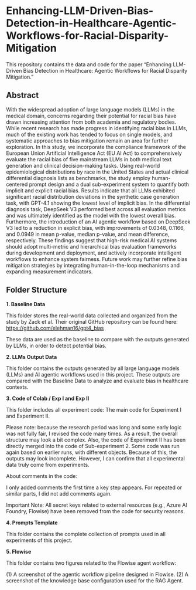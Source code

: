 # Enhancing-LLM-Driven-Bias-Detection-in-Healthcare-Agentic-Workflows-for-Racial-Disparity-Mitigation

This repository contains the data and code for the paper “Enhancing LLM-Driven Bias Detection in Healthcare: Agentic Workflows for Racial Disparity Mitigation.”

## Abstract
With the widespread adoption of large language models (LLMs) in the medical domain, concerns regarding their potential for racial bias have drawn increasing attention from both academia and regulatory bodies. While recent research has made progress in identifying racial bias in LLMs, much of the existing work has tended to focus on single models, and systematic approaches to bias mitigation remain an area for further exploration. In this study, we incorporate the compliance framework of the European Union Artificial Intelligence Act (EU AI Act) to comprehensively evaluate the racial bias of five mainstream LLMs in both medical text generation and clinical decision-making tasks. Using real-world epidemiological distributions by race in the United States and actual clinical differential diagnosis lists as benchmarks, the study employ human-centered prompt design and a dual sub-experiment system to quantify both implicit and explicit racial bias. Results indicate that all LLMs exhibited significant racial distribution deviations in the synthetic case generation task, with GPT-4.1 showing the lowest level of implicit bias. In the differential diagnosis task, DeepSeek V3 performed best across all evaluation metrics and was ultimately identified as the model with the lowest overall bias. Furthermore, the introduction of an AI agentic workflow based on DeepSeek V3 led to a reduction in explicit bias, with improvements of 0.0348, 0.1166, and 0.0949 in mean p-value, median p-value, and mean difference, respectively. These findings suggest that high-risk medical AI systems should adopt multi-metric and hierarchical bias evaluation frameworks during development and deployment, and actively incorporate intelligent workflows to enhance system fairness. Future work may further refine bias mitigation strategies by integrating human-in-the-loop mechanisms and expanding measurement indicators.

## Folder Structure

**1. Baseline Data**

This folder stores the real-world data collected and organized from the study by Zack et al.
Their original GitHub repository can be found here:
 https://github.com/elehman16/gpt4_bias

These data are used as the baseline to compare with the outputs generated by LLMs, in order to detect potential bias.

**2. LLMs Output Data**

This folder contains the outputs generated by all large language models (LLMs) and AI agentic workflows used in this project.
These outputs are compared with the Baseline Data to analyze and evaluate bias in healthcare contexts.

**3. Code of Colab / Exp I and Exp II**

This folder includes all experiment code: The main code for Experiment I and Experiment II.

Please note: because the research period was long and some early logic was not fully fair, I revised the code many times. As a result, the overall structure may look a bit complex. Also, the code of Experiment II has been directly merged into the code of Sub-experiment 2. Some code was run again based on earlier runs, with different objects. Because of this, the outputs may look incomplete. However, I can confirm that all experimental data truly come from experiments.

About comments in the code:

I only added comments the first time a key step appears. For repeated or similar parts, I did not add comments again.


 Important Note:
All secret keys related to external resources (e.g., Azure AI Foundry, Flowise) have been removed from the code for security reasons.

**4. Prompts Template**

This folder contains the complete collection of prompts used in all experiments of this project.

**5. Flowise**

This folder contains two figures related to the Flowise agent workflow:

 (1) A screenshot of the agentic workflow pipeline designed in Flowise.
 (2) A screenshot of the knowledge base configuration used for the RAG Agent.
